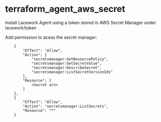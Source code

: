 # terraform_agent_aws_secret
Install Lacework Agent using a token stored in AWS Secret Manager under lacework/token

Add permission to acess the secret manager:

        {
            "Effect": "Allow",
            "Action": [
                "secretsmanager:GetResourcePolicy",
                "secretsmanager:GetSecretValue",
                "secretsmanager:DescribeSecret",
                "secretsmanager:ListSecretVersionIds"
            ],
            "Resource": [
                <Secret arn>
            ]
        },
        {
            "Effect": "Allow",
            "Action": "secretsmanager:ListSecrets",
            "Resource": "*"
        }
        
  
